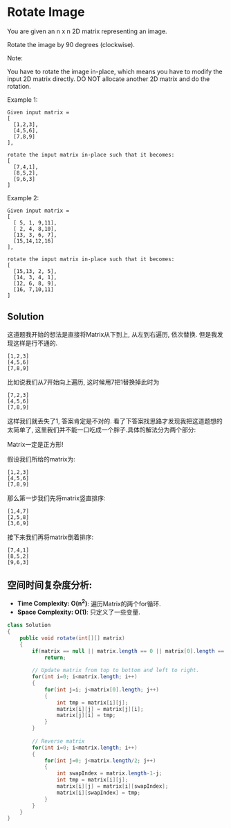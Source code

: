 # Rotate Image

You are given an n x n 2D matrix representing an image.

Rotate the image by 90 degrees (clockwise).

Note:

You have to rotate the image in-place, which means you have to modify the input 2D matrix directly. DO NOT allocate another 2D matrix and do the rotation.

Example 1:

```
Given input matrix = 
[
  [1,2,3],
  [4,5,6],
  [7,8,9]
],

rotate the input matrix in-place such that it becomes:
[
  [7,4,1],
  [8,5,2],
  [9,6,3]
]
```

Example 2:

```
Given input matrix =
[
  [ 5, 1, 9,11],
  [ 2, 4, 8,10],
  [13, 3, 6, 7],
  [15,14,12,16]
], 

rotate the input matrix in-place such that it becomes:
[
  [15,13, 2, 5],
  [14, 3, 4, 1],
  [12, 6, 8, 9],
  [16, 7,10,11]
]
```

## Solution

这道题我开始的想法是直接将Matrix从下到上, 从左到右遍历, 依次替换. 但是我发现这样是行不通的.
```
[1,2,3]
[4,5,6]
[7,8,9]
```

比如说我们从7开始向上遍历, 这时候用7把1替换掉此时为
```
[7,2,3]
[4,5,6]
[7,8,9]
```
这样我们就丢失了1, 答案肯定是不对的. 看了下答案找思路才发现我把这道题想的太简单了, 这里我们并不能一口吃成一个胖子.具体的解法分为两个部分:

Matrix一定是正方形!

假设我们所给的matrix为:
```
[1,2,3]
[4,5,6]
[7,8,9]
```

那么第一步我们先将matrix竖直排序:
```
[1,4,7]
[2,5,8]
[3,6,9]
```

接下来我们再将matrix倒着排序:
```
[7,4,1]
[8,5,2]
[9,6,3]
```

## 空间时间复杂度分析:

* **Time Complexity: O(n<sup>2</sup>)**: 遍历Matrix的两个for循环.
* **Space Complexity: O(1)**: 只定义了一些变量.

```java
class Solution 
{   
    public void rotate(int[][] matrix) 
    {
        if(matrix == null || matrix.length == 0 || matrix[0].length == 0)
            return;
        
        // Update matrix from top to bottom and left to right.
        for(int i=0; i<matrix.length; i++)
        {
            for(int j=i; j<matrix[0].length; j++)
            {
                int tmp = matrix[i][j];
                matrix[i][j] = matrix[j][i];
                matrix[j][i] = tmp;
            }
        }
        
        // Reverse matrix
        for(int i=0; i<matrix.length; i++)
        {
            for(int j=0; j<matrix.length/2; j++)
            {
                int swapIndex = matrix.length-1-j;
                int tmp = matrix[i][j];
                matrix[i][j] = matrix[i][swapIndex];
                matrix[i][swapIndex] = tmp;
            }
        }
    }
}
```